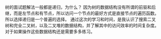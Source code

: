 树的面试题解法一般都是递归，为什么？
因为树的数据结构没有所谓的前驱和后继，而是左节点和有节点，所以访问一个节点的最好方式是直接节点的遍历函数。所以选择递归是一个普遍的选择。
通过这次的学习和时间，是我认识了搜索二叉树和完全二叉树，以及二叉堆的数据结构，并了解其中的访问效率的时间复杂度。
对于如果操作这些数据结构还是需要多多练习。